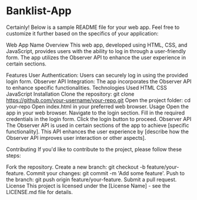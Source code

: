 # Banklist-App


Certainly! Below is a sample README file for your web app. Feel free to customize it further based on the specifics of your application:

Web App Name
Overview
This web app, developed using HTML, CSS, and JavaScript, provides users with the ability to log in through a user-friendly form. The app utilizes the Observer API to enhance the user experience in certain sections.

Features
User Authentication: Users can securely log in using the provided login form.
Observer API Integration: The app incorporates the Observer API to enhance specific functionalities.
Technologies Used
HTML
CSS
JavaScript
Installation
Clone the repository: git clone https://github.com/your-username/your-repo.git
Open the project folder: cd your-repo
Open index.html in your preferred web browser.
Usage
Open the app in your web browser.
Navigate to the login section.
Fill in the required credentials in the login form.
Click the login button to proceed.
Observer API
The Observer API is used in certain sections of the app to achieve [specific functionality]. This API enhances the user experience by [describe how the Observer API improves user interaction or other aspects].

Contributing
If you'd like to contribute to the project, please follow these steps:

Fork the repository.
Create a new branch: git checkout -b feature/your-feature.
Commit your changes: git commit -m 'Add some feature'.
Push to the branch: git push origin feature/your-feature.
Submit a pull request.
License
This project is licensed under the [License Name] - see the LICENSE.md file for details.
